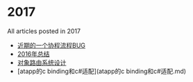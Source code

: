 # 2017

All articles posted in 2017

* [近期的一个协程流程BUG](近期的一个协程流程BUG.md)
* [2016年总结](2016年总结.md)
* [对象路由系统设计](对象路由系统设计.md)
* [atapp的c binding和c#适配](atapp的c binding和c#适配.md)